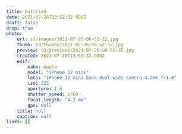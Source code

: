 ```yaml
---
title: Untitled
date: 2021-07-26T13:52:32.000Z
draft: false
drop: true
photo:
    url: s3/images/2021-07-26-06-52-32.jpg
    thumb: s3/thumbs/2021-07-26-06-52-32.jpg
    preview: s3/previews/2021-07-26-06-52-32.jpg
    created: 2021-07-26T13:52:32.000Z
    exif:
        make: Apple
        model: "iPhone 12 mini"
        lens: "iPhone 12 mini back dual wide camera 4.2mm f/1.6"
        iso: 125
        aperture: 1.6
        shutter_speed: 1/60
        focal_length: "4.2 mm"
        gps: null
    title: null
    caption: null
links: []
---
```

